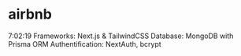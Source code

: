 # airbnb
7:02:19
Frameworks: Next.js & TailwindCSS
Database: MongoDB with Prisma ORM
Authentification: NextAuth, bcrypt